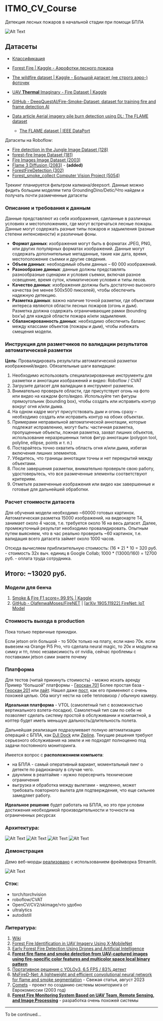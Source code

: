 # ITMO_CV_Course

Детекция лесных пожаров в начальной стадии при помощи БПЛА

![Alt Text](Assets/tl_5ep.gif)

## Датасеты

- [Классификация](https://www.kaggle.com/datasets/chandranaveenkumar/forest-fires-classification)

- [Forest Fire | Kaggle - Аэрофотки лесного пожара](https://www.kaggle.com/datasets/kutaykutlu/forest-fire)

- [The wildfire dataset | Kaggle - Большой датасет (не строго аэро-) фоточек](https://www.kaggle.com/datasets/elmadafri/the-wildfire-dataset)

- [UAV **Thermal** Imaginary - Fire Dataset | Kaggle](https://www.kaggle.com/datasets/adiyeceran/uav-thermal-imaginary-fire-dataset)

- [GitHub - DeepQuestAI/Fire-Smoke-Dataset: dataset for training fire and frame detection AI](https://github.com/DeepQuestAI/Fire-Smoke-Dataset)

- [Data article Aerial imagery pile burn detection using DL: The FLAME dataset](https://github.com/DeepQuestAI/Fire-Smoke-Dataset)
  - [The FLAME dataset | IEEE DataPort](https://ieee-dataport.org/open-access/flame-dataset-aerial-imagery-pile-burn-detection-using-drones-uavs)

Датасеты на Roboflow:

- [Fire detection in the Jungle Image Dataset (128)](https://universe.roboflow.com/suman-gole/firedetectioninthejungle/dataset/1)
- [forest-fire Image Dataset (181)](https://universe.roboflow.com/forestfire-ebdlc/forest-fire-p9oe7/dataset/1)
- [Fire Images Image Dataset (2003)](https://universe.roboflow.com/firedetection-7jmbo/fire-images-yajsk/dataset/2)
- [Flame 3 Diffusion (2083)](https://universe.roboflow.com/maxgray/flame-3-diffusion) - **(added)**
- [ForestFireDetection (302)](https://universe.roboflow.com/forest-fire-qxlzs/forest_fire_detection-lntg8)
- [Forest_smoke_collect Computer Vision Project (5054)](https://universe.roboflow.com/journalfinal/forest_smoke_collect)

Трекинг планируется фильтром калмана/deepsort. Данные можно фидить большим моделям типа GroundingDino/Detic/Что найдем и получать почти размеченные датасеты

### Описание и требования к данным
Данные представляют из себя изображения, сделанные в различных условиях и местоположениях, где могут встречаться лесные пожары.
Данные могут содержать разные типы пожаров и задымления (разные степени интенсивности) и различные фоны.

- **Формат данных**: изображения могут быть в форматах JPEG, PNG, или других популярных форматах изображений. Данные могут содержать дополнительные метаданные, такие как дата, время, местоположение съемки и другие сведения.
- **Объем данных**: необходимый объем данных – 60 000 изображений. 
- **Разнообразие данных**: данные должны представлять разнообразные сценарии и условия съемки, включая разное освещение, время суток, климатические условия и типы лесов.
- **Качество данных**: изображения должны быть достаточно высокого качества (не менее 500х500 пикселей), чтобы обеспечить надежную детекцию.
- **Разметка данных**: важно наличие точной разметки, где объектами интереса являются области лесных пожаров (огонь и дым). Разметка должна содержать ограничивающие рамки (bounding box’ы) для каждой области пожара и/или задымления.
- **Сбалансированность данных**: необходимо обеспечить баланс между классами объектов (пожары и дым), чтобы избежать смещения модели.


### Инструкция для разметчиков по валидации результатов автоматической разметки
**Цель**: Провалидировать результаты автоматической разметки изображений/видео.
Обязательные шаги валидации:
1. Необходимо использовать специализированные инструменты для разметки и аннотации изображений и видео: Roboflow / CVAT
2. Загрузите датасет для валидации в инструмент разметки.
3. Внимательно проверьте области, где присутствует огонь на фото или видео на каждом фото/видео. Используйте тип фигуры прямоугольник (bounding box), чтобы создать или исправить контур вокруг огня и/или дыма.
4. На одном кадре могут присутствовать дым и огонь сразу – необходимо создать или исправить контур на обоих объектах.
5. Примерами неправильной автоматической аннотации, которые подлежат исправлению, могут быть: частичная разметка, пропущенные объекты, ложная разметка, захват лишних объектов, использование неразрешенных типов фигур аннотации (polygon tool, polyline, ellipse, points и т. п.)
6. Постарайтесь точно охватить область огня и/или дыма, избегая включения лишних элементов.
7. Убедитесь, что границы аннотации точны и нет перекрытий между объектами.
8. После завершения разметки, внимательно проверьте свою работу, удостоверьтесь, что все размеченные элементы соответствуют критериям.
9. Отметьте размеченные изображения или видео как завершенные и готовые для дальнейшей обработки.

### Расчет стоимости датасета
Для обучения модели необходимо ~60000 готовых картинок. Автоматическая разметка 15000 изображений, на видеокарте Т4, занимает около 4 часов, т.е. требуется около 16 на весь датасет. Далее, промежуточный результат необходимо провалидировать.
Опытным путем выясняем, что в час реально проверить ~60 картинок, т.е. валидация всего датасета займет около 1000 часов. 

Отсюда вычисляем приблизительную стоимость: 
(16 * 2) * 10 = 320 руб. - стоимость 32х выч. единиц в Google Collab;
1000 * (13000/160) = 12700 руб. - оплата труда сотрудника.

Итого: ~13020 руб.
---

### Модели для бенча 
1. [Smoke & Fire F1 score=.99.9% | Kaggle](https://www.kaggle.com/code/gpiosenka/smoke-fire-f1-score-99-9)
2. [GitHub - OlafenwaMoses/FireNET](https://github.com/OlafenwaMoses/FireNET/tree/master) | [[arXiv 1905.11922] FireNet: IoT Model](https://arxiv.org/abs/1905.11922)

### Стоимость выхода в production
Пока только первичные прикидки.

Если jetson orin большой - то 500к только на плату, если нано 70к.
если вывезем на Orange Pi5 Pro, что сделала neural magic, то 20к и модули на симку и тп, плюс независимость от nvidia, сейчас проблемы с поставками jetson сами знаете почему

### Платформа
Для тестов (читай прикинуть стоимость) - можно искать аренду
Пример “большой” платформы - [Геоскан 701](https://www.geoscan.ru/ru/products/geoscan701)
Более простая база - [Геоскан 201](https://www.geoscan.ru/ru/products/geoscan201/geo) или [лайт](https://www.geoscan.ru/ru/products/lite). Нашел даже [пост](https://www.geoscan.ru/ru/blog/geoscan-201-na-sluzhbe-ministerstva-lesnogo-khozyaystva-novgorodskoy-oblasti), как его применяют с очень похожей целью. 
Оба могут нести на себе тепловизор / обычную камеру.

**Идеальная платформа** - VTOL (самолетный тип с возможностью вертикального взлета-посадки). 
Самолетный тип сам по себе не позволяет сделать систему простой в обслуживании и компактной, а коптер будет иметь меньшую дальность/длительность полета. 

Дальнейшая реализация подразумевает полную автоматизацию операций с БПЛА, как [DJI Dock](https://enterprise.dji.com/ru/dock) или [Zipline](https://www.flyzipline.com/). 
Текущие решения требуют серьезного обслуживания на земле и не подходят полноценно под задачи постоянного мониторинга.

Имеется вопрос с **расположением компьюта**:
- на БПЛА - самый оперативный вариант, моментальный пинг о детекте по радиоканалу в случае чего.
- даунлинк в реалтайме - нужно поресерчить технические ограничения
- выгрузка и обработка между вылетами - медленно, может требовать повторного вылета для подтверждения, что еще сильнее замедляет работу.

**Идеальное решение** будет работать на БПЛА, но это при условии достижения необходимой производительности и точности на ограниченных ресурсах

### Архитектура:

![Alt Text](Assets/ArchTotal.PNG)
![Alt Text](Assets/ArchFlow.PNG)
![Alt Text](Assets/CompDiagUAV.PNG)
![Alt Text](Assets/CompDiagClient.PNG)

### Демонстрация

Демо веб-морды [реализовано](streamlit_map.py) с использованием фреймворка Streamlit.

![Alt Text](Assets/StreamlitMVP.png)

### Стэк:
- torch/torchvision
- roboflow/CVAT
- OpenCV/CV2/skimage/что удобно
- ultralytics
- autodistill


### Литература:
1. [Wiki](https://en.wikipedia.org/wiki/Drones_in_wildfire_management)
2. [Forest Fire Identification in UAV Imagery Using X-MobileNet](https://www.mdpi.com/2079-9292/12/3/733)
3. [Early Forest Fire Detection Using Drones and Artificial Intelligence](https://ieeexplore.ieee.org/document/8756696)
4. **[Forest fire flame and smoke detection from UAV-captured images using fire-specific color features and multicolor space local binary pattern](https://cdnsciencepub.com/doi/full/10.1139/juvs-2020-0009)**
5. [Портативное решение с YOLOv3, 6.5 FPS / 83% детект](https://doi.org/10.1109/ICIAI.2019.8850815)
6. [MsFireD-Net: A lightweight and efficient convolutional neural network for flame and smoke segmentation](https://www.sciencedirect.com/science/article/pii/S2949855423000345?via%3Dihub) - Свежая статья, август 2023
7. [Comets](http://www.comets-uavs.org/applications/fire.shtml) - проект по созданию системы мониторинга от Еврокомиссии (2003 год)
8. **[Forest Fire Monitoring System Based on UAV Team, Remote Sensing, and Image Processing](https://www.researchgate.net/publication/328087679_Forest_Fire_Monitoring_System_Based_on_UAV_Team_Remote_Sensing_and_Image_Processing)**  - разработка очень похожей системы

---

To be continued...
